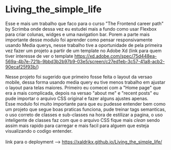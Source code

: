 # Living_the_simple_life

Esse e mais um trabalho que faco para o curso "The Frontend career path" by Scrimba onde dessa vez eu estudei mais a fundo como usar Flexbox para criar colunas, widges e uma navigation bar.
Porem a parte mais importante desse modulo foi aprender como pensar responsivamente usando Media querys, nesse trabalho tive a oportunidade de pela primeira vez fazer um projeto a partir de um template no Adobe Xd (link para quem tiver interesse de ver o template https://xd.adobe.com/spec/75d448ea-569a-4b7e-721b-9bbd3b2b97b9-03e5/screen/c27ed1eb-3c57-41a8-acb2-90ecaf25f93b/) <br>

Nesse projeto foi sugerido que primeiro fosse feita o layout da versao mobile, dessa forma usando media query eu tive menos trabalho em ajustar o layout para telas maiores. 
Primeiro eu comecei com a "Home page" que era a mais complicada, depois na versao "about me" e "recent posts" eu pude importar o arquivo CSS original e fazer alguns ajustes apenas. <br>
Esse modulo foi muito importante para que eu pudesse entender bem como um projeto que segue boas praticas funciona, pude treinar tags semanticas, o uso correto de classes e sub-classes na hora de estilizar a pagina, o uso inteligente de classes faz com que o arquivo CSS fique mais <i>clean</i> sendo assim mais rapido para carregar e mais facil para alguem que esteja visualizando o codigo entender. <br>
<br>
link para o deployment --> https://xaldrikx.github.io/Living_the_simple_life/

